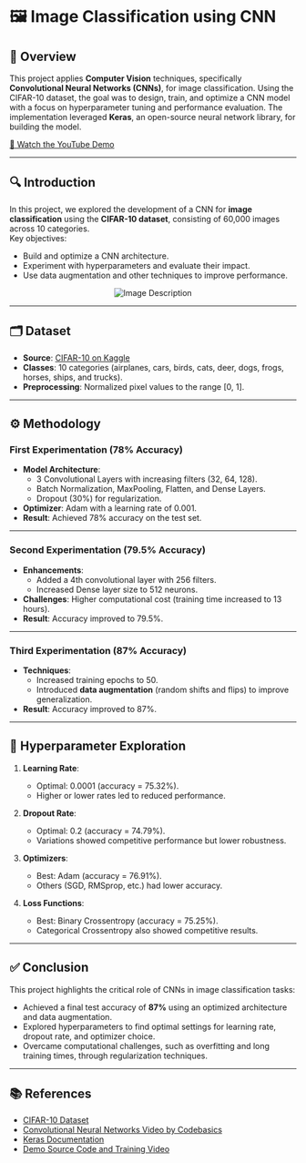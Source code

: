 # 🖼️ Image Classification using CNN  
## 🌟 Overview  
This project applies **Computer Vision** techniques, specifically **Convolutional Neural Networks (CNNs)**, for image classification. Using the CIFAR-10 dataset, the goal was to design, train, and optimize a CNN model with a focus on hyperparameter tuning and performance evaluation. The implementation leveraged **Keras**, an open-source neural network library, for building the model.  

[🎥 Watch the YouTube Demo](https://www.youtube.com/watch?v=x7YUDexpYo0)  

---

## 🔍 Introduction  
In this project, we explored the development of a CNN for **image classification** using the **CIFAR-10 dataset**, consisting of 60,000 images across 10 categories.  
Key objectives:  
- Build and optimize a CNN architecture.  
- Experiment with hyperparameters and evaluate their impact.  
- Use data augmentation and other techniques to improve performance.
<div align="center">
  <img src="https://github.com/user-attachments/assets/13b77cce-cc52-4616-8e60-937244cf8cb0" alt="Image Description">
</div>

---

## 🗂️ Dataset  
- **Source**: [CIFAR-10 on Kaggle](https://www.kaggle.com/c/cifar-10/)  
- **Classes**: 10 categories (airplanes, cars, birds, cats, deer, dogs, frogs, horses, ships, and trucks).  
- **Preprocessing**: Normalized pixel values to the range [0, 1].  

---

## ⚙️ Methodology  
### First Experimentation (78% Accuracy)  
- **Model Architecture**:  
  - 3 Convolutional Layers with increasing filters (32, 64, 128).  
  - Batch Normalization, MaxPooling, Flatten, and Dense Layers.  
  - Dropout (30%) for regularization.  
- **Optimizer**: Adam with a learning rate of 0.001.  
- **Result**: Achieved 78% accuracy on the test set.  

---

### Second Experimentation (79.5% Accuracy)  
- **Enhancements**:  
  - Added a 4th convolutional layer with 256 filters.  
  - Increased Dense layer size to 512 neurons.  
- **Challenges**: Higher computational cost (training time increased to 13 hours).  
- **Result**: Accuracy improved to 79.5%.  

---

### Third Experimentation (87% Accuracy)  
- **Techniques**:  
  - Increased training epochs to 50.  
  - Introduced **data augmentation** (random shifts and flips) to improve generalization.  
- **Result**: Accuracy improved to 87%.  

---

## 🔬 Hyperparameter Exploration  
1. **Learning Rate**:  
   - Optimal: 0.0001 (accuracy = 75.32%).  
   - Higher or lower rates led to reduced performance.  

2. **Dropout Rate**:  
   - Optimal: 0.2 (accuracy = 74.79%).  
   - Variations showed competitive performance but lower robustness.  

3. **Optimizers**:  
   - Best: Adam (accuracy = 76.91%).  
   - Others (SGD, RMSprop, etc.) had lower accuracy.  

4. **Loss Functions**:  
   - Best: Binary Crossentropy (accuracy = 75.25%).  
   - Categorical Crossentropy also showed competitive results.  

---

## ✅ Conclusion  
This project highlights the critical role of CNNs in image classification tasks:  
- Achieved a final test accuracy of **87%** using an optimized architecture and data augmentation.  
- Explored hyperparameters to find optimal settings for learning rate, dropout rate, and optimizer choice.  
- Overcame computational challenges, such as overfitting and long training times, through regularization techniques.

---

## 📚 References  
- [CIFAR-10 Dataset](https://www.kaggle.com/c/cifar-10/)  
- [Convolutional Neural Networks Video by Codebasics](https://www.youtube.com/watch?v=zfiSAzpy9NM)  
- [Keras Documentation](https://keras.io/)  
- [Demo Source Code and Training Video](https://youtu.be/J1jhfAw5Uvo)   
